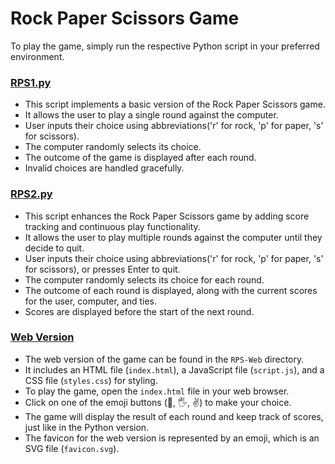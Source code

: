 # Rock Paper Scissors Game

To play the game, simply run the respective Python script in your preferred environment.


### [RPS1.py](./RPS1.py)
- This script implements a basic version of the Rock Paper Scissors game.
- It allows the user to play a single round against the computer.
- User inputs their choice using abbreviations('r' for rock, 'p' for paper, 's' for scissors).
- The computer randomly selects its choice.
- The outcome of the game is displayed after each round.
- Invalid choices are handled gracefully.

### [RPS2.py](./RPS2.py)
- This script enhances the Rock Paper Scissors game by adding score tracking and continuous play functionality.
- It allows the user to play multiple rounds against the computer until they decide to quit.
- User inputs their choice using abbreviations('r' for rock, 'p' for paper, 's' for scissors), or presses Enter to quit.
- The computer randomly selects its choice for each round.
- The outcome of each round is displayed, along with the current scores for the user, computer, and ties.
- Scores are displayed before the start of the next round.

### [Web Version](./RPS-Web/)
- The web version of the game can be found in the `RPS-Web` directory.
- It includes an HTML file (`index.html`), a JavaScript file (`script.js`), and a CSS file (`styles.css`) for styling.
- To play the game, open the `index.html` file in your web browser.
- Click on one of the emoji buttons (👊, 🖐️, ✌️) to make your choice.
- The game will display the result of each round and keep track of scores, just like in the Python version.
- The favicon for the web version is represented by an emoji, which is an SVG file (`favicon.svg`).
